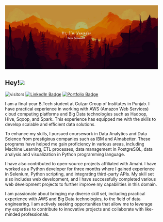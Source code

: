 ![Varinder's GitHub Banner](./assets/GithubHeader.jpg)

## Hey!<img src="https://media.giphy.com/media/hvRJCLFzcasrR4ia7z/giphy.gif" width="3%">
![visitors](https://visitor-badge.laobi.icu/badge?page_id=Varinder-KM.Varinder-KM)
[![LinkedIn Badge](https://img.shields.io/badge/LinkedIn-Profile-informational?style=flat&logo=linkedin&logoColor=white&color=0D76A8)](https://www.linkedin.com/in/varinder-kumar-6b2193230)
[![Portfolio Badge](https://img.shields.io/badge/Personal%20Website-Link-success?style=flat&logo=website&logoColor=white&color=2bbc8a)](https://varinder-km.github.io/Varinder/)

I am a final-year B.Tech student at Gulzar Group of Institutes in Punjab. I have practical experience in working with AWS (Amazon Web Services) cloud computing platforms and Big Data technologies such as Hadoop, Hive, Sqoop, and Spark. This experience has equipped me with the skills to develop scalable and efficient data solutions.

To enhance my skills, I pursued coursework in Data Analytics and Data Science from prestigious companies such as IBM and Almabetter. These programs have helped me gain proficiency in various areas, including Machine Learning, ETL processes, data management in PostgreSQL, data analysis and visualization in Python programming language.

I have also contributed to open-source projects affiliated with Amahi. I have worked as a Python developer for three months where I gained experience in Selenium, Python scripting, and integrating third-party APIs. My skill set also includes web development, and I have successfully completed various web development projects to further improve my capabilities in this domain.

I am passionate about bringing my diverse skill set, including practical experience with AWS and Big Data technologies, to the field of data engineering. I am actively seeking opportunities that allow me to leverage my expertise to contribute to innovative projects and collaborate with like-minded professionals.
